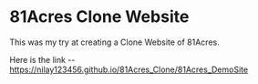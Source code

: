 # 81Acres Clone Website

This was my try at creating a Clone Website of 81Acres.


Here is the link  -- https://nilay123456.github.io/81Acres_Clone/81Acres_DemoSite
